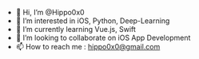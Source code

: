 - 👋 Hi, I’m @Hippo0x0
- 👀 I’m interested in iOS, Python, Deep-Learning
- 🌱 I’m currently learning Vue.js, Swift
- 💞️ I’m looking to collaborate on iOS App Development
- 📫 How to reach me : hippo0x0@gmail.com

<!---
Hippo0x0/Hippo0x0 is a ✨ special ✨ repository because its `README.md` (this file) appears on your GitHub profile.
You can click the Preview link to take a look at your changes.
--->
